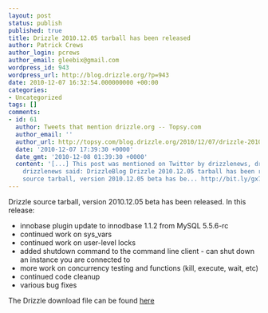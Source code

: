 ```yaml
---
layout: post
status: publish
published: true
title: Drizzle 2010.12.05 tarball has been released
author: Patrick Crews
author_login: pcrews
author_email: gleebix@gmail.com
wordpress_id: 943
wordpress_url: http://blog.drizzle.org/?p=943
date: 2010-12-07 16:32:54.000000000 +00:00
categories:
- Uncategorized
tags: []
comments:
- id: 61
  author: Tweets that mention drizzle.org -- Topsy.com
  author_email: ''
  author_url: http://topsy.com/blog.drizzle.org/2010/12/07/drizzle-2010-12-05-tarball-has-been-released/?utm_source=pingback&amp;utm_campaign=L2
  date: '2010-12-07 17:39:30 +0000'
  date_gmt: '2010-12-08 01:39:30 +0000'
  content: '[...] This post was mentioned on Twitter by drizzlenews, drizzlenews.
    drizzlenews said: DrizzleBlog Drizzle 2010.12.05 tarball has been released: Drizzle
    source tarball, version 2010.12.05 beta has be... http://bit.ly/gx7Le3 [...] '
---
```

Drizzle source tarball, version 2010.12.05 beta has been released.
In this release:
<ul>
	<li> innobase plugin update to innodbase 1.1.2 from MySQL 5.5.6-rc</li>
	<li> continued work on sys_vars</li>
	<li> continued work on user-level locks</li>
	<li> added shutdown command to the command line client - can shut down an instance you are connected to</li>
	<li> more work on concurrency testing and functions (kill, execute, wait, etc)</li>
	<li> continued code cleanup</li>
	<li>various bug fixes</li>
</ul>
The Drizzle download file can be found <a href="https://launchpad.net/drizzle/elliott/2010-12-06">here</a>
